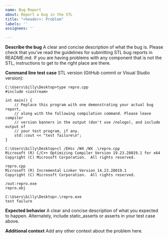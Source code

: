 ```yaml
---
name: Bug Report
about: Report a bug in the STL
title: "<header>: Problem"
labels: ''
assignees: ''

---
```


**Describe the bug**
A clear and concise description of what the bug is. Please check that you've
read the guidelines for submitting STL bug reports in README.md. If you are
having problems with any component that is not the STL, instructions to get
to the right place are there.

**Command line test case**
STL version (GitHub commit or Visual Studio version):

```
C:\Users\billy\Desktop>type repro.cpp
#include <iostream>

int main() {
    // Peplace this program with one demonstrating your actual bug report,
    // along with the following compilation command. Please leave compiler
    // version banners in the output (don't use /nologo), and include output of
    // your test program, if any.
    std::cout << "test failure\n";
}

C:\Users\billy\Desktop>cl /EHsc /W4 /WX .\repro.cpp
Microsoft (R) C/C++ Optimizing Compiler Version 19.23.28019.1 for x64
Copyright (C) Microsoft Corporation.  All rights reserved.

repro.cpp
Microsoft (R) Incremental Linker Version 14.23.28019.1
Copyright (C) Microsoft Corporation.  All rights reserved.

/out:repro.exe
repro.obj

C:\Users\billy\Desktop>.\repro.exe
test failure
```

**Expected behavior**
A clear and concise description of what you expected to happen. Alternately,
include static_asserts or asserts in your test case above.

**Additional context**
Add any other context about the problem here.
